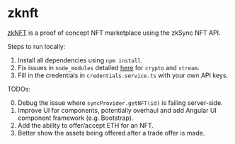 # zknft

[zkNFT](www.zknft.xyz) is a proof of concept NFT marketplace using the zkSync NFT API.

Steps to run locally:

1. Install all dependencies using `npm install`.
2. Fix issues in `node_modules` detailed [here](https://github.com/ChainSafe/web3.js/issues/1555) for `crypto` and `stream`.
3. Fill in the credentials in `credentials.service.ts` with your own API keys.

TODOs:

0. Debug the issue where `syncProvider.getNFT(id)` is failing server-side.
1. Improve UI for components, potentially overhaul and add Angular UI component framework (e.g. Bootstrap).
2. Add the ability to offer/accept ETH for an NFT.
3. Better show the assets being offered after a trade offer is made.
